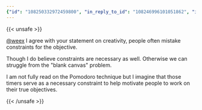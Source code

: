 ```yaml
---
{"id": "108250332972459800", "in_reply_to_id": "108246996101051862", "in_reply_to_account_id": "107425809584853654", "sensitive": false, "spoiler_text": "", "visibility": "unlisted", "language": "en", "replies_count": 0, "reblogs_count": 0, "favourites_count": 0, "edited_at": null, "reblog": null, "application": null, "account": {"id": "108219415927856966", "username": "brozek", "acct": "brozek", "display_name": "Brandon Rozek", "url": "https://fosstodon.org/@brozek", "avatar": "https://cdn.fosstodon.org/accounts/avatars/108/219/415/927/856/966/original/bae9f46f23936e79.jpg", "avatar_static": "https://cdn.fosstodon.org/accounts/avatars/108/219/415/927/856/966/original/bae9f46f23936e79.jpg", "header": "https://fosstodon.org/headers/original/missing.png", "header_static": "https://fosstodon.org/headers/original/missing.png", "noindex": true, "roles": []}, "media_attachments": [], "mentions": [{"id": "107425809584853654", "username": "weex", "url": "https://fosstodon.org/@weex", "acct": "weex"}], "tags": [], "emojis": [], "card": null, "poll": null, "syndication": "https://fosstodon.org/@brozek/108250332972459800", "date": "2022-05-05T16:43:16.777Z"}
---
```

{{< unsafe >}}
<p><span class="h-card"><a href="https://fosstodon.org/@weex" class="u-url mention">@<span>weex</span></a></span> I agree with your statement on creativity, people often mistake constraints for the objective.</p><p>Though I do believe constraints are necessary as well. Otherwise we can struggle from the &quot;blank canvas&quot; problem.</p><p>I am not fully read on the Pomodoro technique but I imagine that those timers serve as a necessary constraint to help motivate people to work on their true objectives.</p>
{{< /unsafe >}}
